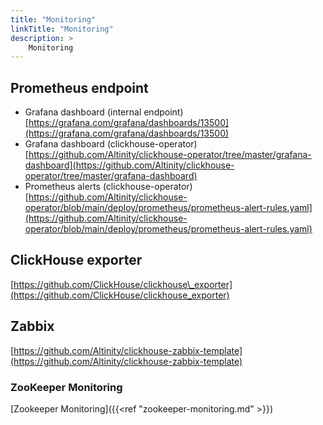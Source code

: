 ```yaml
---
title: "Monitoring"
linkTitle: "Monitoring"
description: >
    Monitoring
---
```

## Prometheus endpoint

* Grafana dashboard \(internal endpoint\) [https://grafana.com/grafana/dashboards/13500](https://grafana.com/grafana/dashboards/13500)
* Grafana dashboard \(clickhouse-operator\) [https://github.com/Altinity/clickhouse-operator/tree/master/grafana-dashboard](https://github.com/Altinity/clickhouse-operator/tree/master/grafana-dashboard)
* Prometheus alerts \(clickhouse-operator\) [https://github.com/Altinity/clickhouse-operator/blob/main/deploy/prometheus/prometheus-alert-rules.yaml](https://github.com/Altinity/clickhouse-operator/blob/main/deploy/prometheus/prometheus-alert-rules.yaml)

## ClickHouse exporter

[https://github.com/ClickHouse/clickhouse\_exporter](https://github.com/ClickHouse/clickhouse_exporter)

## Zabbix

[https://github.com/Altinity/clickhouse-zabbix-template](https://github.com/Altinity/clickhouse-zabbix-template)

### ZooKeeper Monitoring

[Zookeeper Monitoring]({{<ref "zookeeper-monitoring.md" >}})
